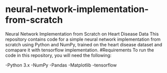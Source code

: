 # neural-network-implementation-from-scratch
Neural Network Implementation from Scratch on Heart Disease Data
This repository contains code for a simple neural network implementation from scratch 
using Python and NumPy, trained on the heart disease dataset and comapare it with tensorflow implementation.
#Requirements
To run the code in this repository, you will need the following:

-Python 3.x
-NumPy
-Pandas
-Matplotlib
-tensorflow
